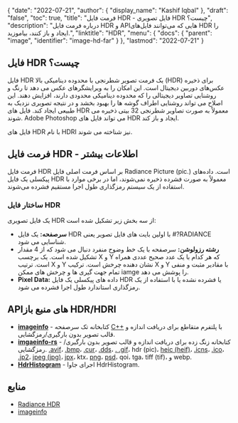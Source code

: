 {
  "date": "2022-07-21",
  "author": {
    "display_name": "Kashif Iqbal"
},
  "draft": "false",
  "toc": true,
  "title": "فرمت فایل HDR - فایل تصویری HDR چیست؟",
  "description": "درباره فرمت فایل HDR و APIهایی که می‌توانند فایل‌های HDR را ایجاد و باز کنند، بیاموزید.",
  "linktitle": "HDR",
  "menu": {
    "docs": {
      "parent": "image",
      "identifier": "image-hd-far"
}
},
  "lastmod": "2022-07-21"
}

## فایل HDR چیست؟

فایل HDR یک فرمت تصویر شطرنجی با محدوده دینامیکی بالا (HDR) برای ذخیره عکس‌های دوربین دیجیتال است. این امکان را به ویرایشگرهای عکس می دهد تا رنگ و روشنایی تصاویر دیجیتالی را که محدوده دینامیکی محدودی دارند، افزایش دهند. این اصلاح می تواند روشنایی اطراف گوشه ها را بهبود بخشد و در نتیجه تصویری نزدیک به طبیعی ایجاد کند. فایل های HDR معمولاً به صورت تصاویر شطرنجی 32 بیتی ذخیره می شوند. Adobe Photoshop می تواند فایل های HDR ایجاد و باز کند.

فایل های HDR با نام HDRI نیز شناخته می شوند.

## فرمت فایل HDR - اطلاعات بیشتر

فرمت فایل HDR بر اساس فرمت اصلی فایل Radiance Picture (pic.) است. داده‌های پیکسلی یک فایل HDR معمولاً به صورت فشرده ذخیره نمی‌شوند، اما در برخی موارد با استفاده از یک سیستم رمزگذاری طول اجرا مستقیم فشرده می‌شوند.

### ساختار فایل HDR

یک فایل تصویری HDR از سه بخش زیر تشکیل شده است:

 * **سرصفحه:** یک فایل HDR با اولین بایت های فایل تصویر یعنی #?RADIANCE شناسایی می شود.
 * **رشته رزولوشن:** سرصفحه با یک خط وضوح منفرد دنبال می شود که از 4 مقدار تشکیل شده است. یک برچسب X و Y که هر کدام با یک عدد صحیح عددی همراه است. ترتیب X و Y نشان دهنده چرخش است. ترکیب X و Y با مقادیر مثبت و منفی تمام جهت گیری ها و چرخش های ممکن iamge را پوشش می دهد.
 * **Pixel Data:** داده های پیکسلی یک فایل HDR یا فشرده نشده یا با استفاده از یک رمزگذاری استاندارد طول اجرا فشرده می شود.

## APIهای منبع باز HDR/HDRI

 * **[imageinfo](https://github.com/xiaozhuai/imageinfo)** - کتابخانه تک سرصفحه [C++](/programming/cpp/) با پلتفرم متقاطع برای دریافت اندازه و قالب تصویر بدون بارگیری/رمزگشایی.
 * **[imgaeinfo-rs](https://github.com/xiaozhuai/imageinfo-rs)** - کتابخانه زنگ زده برای دریافت اندازه و قالب تصویر بدون بارگیری/رمزگشایی. [.avif](/image/avif/)، [.bmp](/image/bmp/)، [.cur](/image/cur/)، [.dds](/image/dds/)، [. .gif](/image/gif/)، hdr (pic)، [heic (heif)](/image/heic/)، [.icns](/image/icns/)، [.ico](/image/ico/)، [.jp2](/image/jp2/)، [jpeg (jpg)](/image/jpeg/)، [jpx](/image/jpx/)، ktx، [png](/image/png/)، [psd](/image/psd/)، qoi، tga، tiff (tif)، و webp.
 * **[HdrHistogram](https://github.com/HdrHistogram/HdrHistogram)** - اجرای جاوا HdrHistogram.

## منابع

 * [Radiance HDR](http://paulbourke.net/dataformats/pic/)
 * [imageinfo](https://github.com/xiaozhuai/imageinfo)

